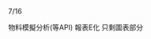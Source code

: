 7/16

<!-- Leetcode刷題數  總刷40題 今天刷了0題-->

<!-- 第一個專案 5/28 合約管理(完成--已上正式機)-->
<!-- 第二個專案 -->物料模擬分析(等API)
<!-- 第三個專案 6/18 excelE化(Z_生管_00料品基本資料_V1.0)(完成--已上正式機) -->
<!-- 第四個專案 6/24 excelE化(Z_物控_01料品領料數量_V1.2)(完成--已上正式機) -->
<!-- 第五個專案 6/28 excel E 化(Z_倉庫_03料品庫存現況查詢_V1.0)(完成--已上測試機) -->
<!-- 第六個專案 7/10 標準工時 E 化(完成--已上測試機)-->
<!-- 第七個專案 -->報表E化 只剩圖表部分
<!-- 第八個專案 7/12 資材料況表 (完成--已上測試機) -->
<!-- 第九個專案 工令單總表&料品檢驗報表 圖刻完了 -->
<!-- 第十個專案 銷貨明細表 圖刻完了 -->



<!-- 自學進度 -->
<!--刷題  提取字符串 str.substring(indexStart[, indexEnd]) -->
<!-- 學習sass scss 會使用 -->
